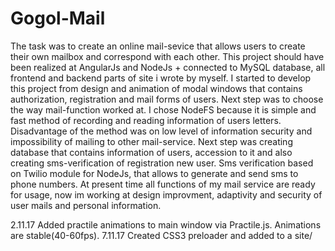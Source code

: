 # Gogol-Mail
The task was to create an online mail-sevice that allows users to create their own mailbox and correspond with each other.
This project should have been realized at AngularJs and NodeJs + connected to MySQL database, all frontend and backend parts of site
i wrote by myself. I started to develop this project from design and animation of modal windows that contains authorization, 
registration and mail forms of users. Next step was to choose the way mail-function worked at. I chose NodeFS because it is simple and 
fast method of recording and reading information of users letters. Disadvantage of the method was on low level of information security 
and impossibility of mailing to other mail-service. Next step was creating database that contains information of users, 
accession to it and also creating sms-verification of registration new user. Sms verification based on Twilio module for NodeJs, 
that allows to generate and send sms to phone numbers. At present time all functions of my mail service are ready for usage, now
im working at design improvment, adaptivity and security of user mails and personal information.

2.11.17 Added practile animations to main window via Practile.js. Animations are stable(40-60fps).
7.11.17 Created CSS3 preloader and added to a site/
